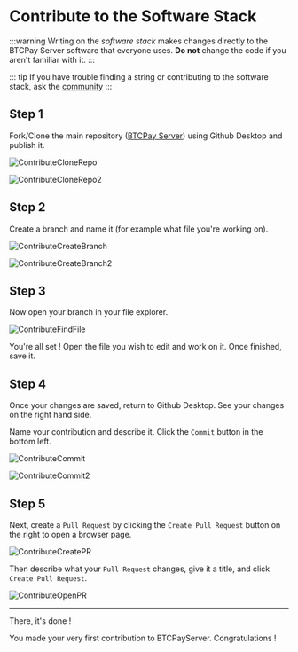 # Contribute to the Software Stack

:::warning
Writing on the *software stack* makes changes directly to the BTCPay Server software that everyone uses. **Do not** change the code if you aren't familiar with it.
:::

::: tip
If you have trouble finding a string or contributing to the software stack, ask the [community](../../Community.md)
:::

## **Step 1**

Fork/Clone the main repository ([BTCPay Server](https://github.com/btcpayserver/btcpayserver/)) using Github Desktop and publish it.

![ContributeCloneRepo](../../img/Contribute/ContributeCloneRepo.jpg)

![ContributeCloneRepo2](../../img/Contribute/ContributeCloneRepo2.jpg)

## **Step 2**

Create a branch and name it (for example what file you're working on).

![ContributeCreateBranch](../../img/Contribute/ContributeCreateBranch.jpg)

![ContributeCreateBranch2](..//..img/Contribute/ContributeCreateBranch2.jpg)

## **Step 3**

Now open your branch in your file explorer.

![ContributeFindFile](../../img/Contribute/ContributeFindFile.jpg)

You're all set ! 
Open the file you wish to edit and work on it.
Once finished, save it.

## **Step 4**

Once your changes are saved, return to Github Desktop.
See your changes on the right hand side.

Name your contribution and describe it.
Click the `Commit` button in the bottom left.

![ContributeCommit](../../img/Contribute/ContributeCommit.jpg)

![ContributeCommit2](../../img/Contribute/ContributeCommit2.jpg)

## **Step 5**

Next, create a `Pull Request` by clicking the `Create Pull Request` button on the right to open a browser page.

![ContributeCreatePR](../../img/Contribute/ContributeCreatePR.jpg)

Then describe what your `Pull Request` changes, give it a title, and click `Create Pull Request`.

![ContributeOpenPR](../../img/Contribute/ContributeOpenPR.jpg)

----

There, it's done ! 

You made your very first contribution to BTCPayServer. Congratulations ! 